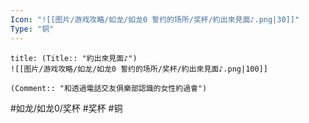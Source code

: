 ```yaml
---
Icon: "![[图片/游戏攻略/如龙/如龙0 誓约的场所/奖杯/約出來見面♪.png|30]]"
Type: "铜"
---
```

```ad-common-bronze-trophy
title: (Title:: "約出來見面♪")
![[图片/游戏攻略/如龙/如龙0 誓约的场所/奖杯/約出來見面♪.png|100]]

(Comment:: "和透過電話交友俱樂部認識的女性約過會")
```

#如龙/如龙0/奖杯 #奖杯 #铜
